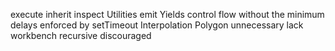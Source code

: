 execute
inherit
inspect
Utilities
emit
Yields control flow without the minimum delays enforced by setTimeout
Interpolation
Polygon
unnecessary
lack
workbench
recursive
discouraged
